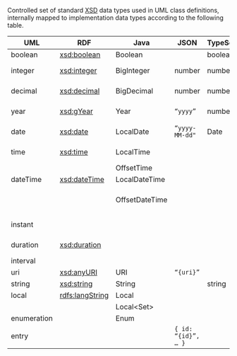 Controlled set of standard [XSD](https://www.w3.org/TR/xmlschema-2/#built-in-datatypes) data types used in UML class definitions, internally mapped to implementation data types according to the following table.

| UML         | RDF                                                                | Java               | JSON                | TypeScript | Description                                        |
|-------------|--------------------------------------------------------------------|--------------------|---------------------|------------|----------------------------------------------------|
| boolean     | [xsd:boolean](https://www.w3.org/TR/xmlschema-2/#boolean)          | Boolean            |                     | boolean    |                                                    |
| integer     | [xsd:integer](https://www.w3.org/TR/xmlschema-2/#integer)          | BigInteger         | number              | number     | arbitrary precision integer number                 |
| decimal     | [xsd:decimal](https://www.w3.org/TR/xmlschema-2/#decimal)          | BigDecimal         | number              | number     | arbitrary precision decimal number                 |
| year        | [xsd:gYear](https://www.w3.org/TR/xmlschema-2/#gYear)              | Year               | `“yyyy”`            | number     | absolute ISO 8601 year (yyyy)                      |
| date        | [xsd:date](https://www.w3.org/TR/xmlschema-2/#date)                | LocalDate          | `“yyyy-MM-dd"`      | Date       | local ISO 8601 date (yyyy-MM-dd)                   |
| time        | [xsd:time](https://www.w3.org/TR/xmlschema-2/#time)                | LocalTime          |                     |            | local ISO 8601 time (hh:mm:ss.sss)                 |
|             |                                                                    | OffsetTime         |                     |            |                                                    |
| dateTime    | [xsd:dateTime](https://www.w3.org/TR/xmlschema-2/#dateTime)        | LocalDateTime      |                     |            |                                                    |
|             |                                                                    | OffsetDateTime     |                     |            | local ISO 8601 date-time (yyyy-MM-ddThh:mm:ss.sss) |
| instant     |                                                                    |                    |                     |            | (yyyy-MM-ddThh:mm:ss.sssZ)                         |
| duration    | [xsd:duration](https://www.w3.org/TR/xmlschema-2/#duration)        |                    |                     |            | local ISO 8601 duration (PyYMMdDThHmMs.sS)         |
| interval    |                                                                    |                    |                     |            |                                                    |
| uri         | [xsd:anyURI](https://www.w3.org/TR/xmlschema-2/#anyURI)            | URI                | `“{uri}”`           |            | absolute/relative URI                              |
| string      | [xsd:string](https://www.w3.org/TR/xmlschema-2/#string)            | String             |                     | string     |                                                    |
| local       | [rdfs:langString](https://www.w3.org/TR/rdf-schema/#ch_langstring) | Local<String>      |                     |            | localized text                                     |
|             |                                                                    | Local<Set<String>> |                     |            |                                                    |
| enumeration |                                                                    | Enum<T>            |                     |            | closed value set                                   |
| entry       |                                                                    |                    | `{ id: “{id}”, … }` |            |                                                    |